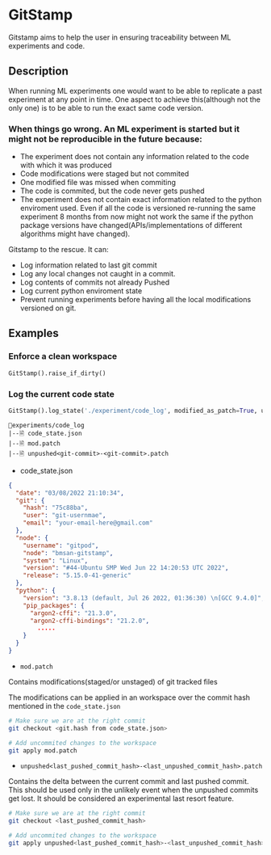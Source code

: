 # GitStamp

Gitstamp aims to help the user in ensuring traceability between ML experiments and code.

## Description
When running ML experiments one would want to be able to replicate a past experiment at any point in time. One aspect to achieve this(although not the only one) is to be able to run the exact same code version.

### When things go wrong. An ML experiment is started but it might not be  reproducible in the future because:
 - The experiment does not contain any information related to the code with which it was produced
 - Code modifications were staged but not commited
 - One modified file was missed when commiting
 - The code is commited, but the code never gets pushed 
 - The experiment does not contain exact information related to the python enviroment used. Even if all the code is versioned re-running the same experiment 8 months from now might not work the same if the python package versions have changed(APIs/implementations of different algorithms might have changed). 
 
Gitstamp to the rescue. It can:
- Log information related to last git commit
- Log any local changes not caught in a commit.
- Log contents of commits not already Pushed
- Log current python enviroment state
- Prevent running experiments before having all the local modifications versioned on git.

## Examples

### Enforce a clean workspace
```py
GitStamp().raise_if_dirty()
```

### Log the current code state
```py
GitStamp().log_state('./experiment/code_log', modified_as_patch=True, unpushed_as_patch=True)
```
```
📁experiments/code_log
|--🗎 code_state.json
|--🗎 mod.patch
|--🗎 unpushed<git-commit>-<git-commit>.patch
```
- code_state.json
```json
{
  "date": "03/08/2022 21:10:34",
  "git": {
    "hash": "75c88ba",
    "user": "git-usernmae",
    "email": "your-email-here@gmail.com"
  },
  "node": {
    "username": "gitpod",
    "node": "bmsan-gitstamp",
    "system": "Linux",
    "version": "#44-Ubuntu SMP Wed Jun 22 14:20:53 UTC 2022",
    "release": "5.15.0-41-generic"
  },
  "python": {
    "version": "3.8.13 (default, Jul 26 2022, 01:36:30) \n[GCC 9.4.0]",
    "pip_packages": {
      "argon2-cffi": "21.3.0",
      "argon2-cffi-bindings": "21.2.0",
        .....
    }
  }
}
```

- `mod.patch`

Contains modifications(staged/or unstaged) of git tracked files

The modifications can be applied in an workspace over the commit hash mentioned in the `code_state.json`
```bash
# Make sure we are at the right commit
git checkout <git.hash from code_state.json>

# Add uncommited changes to the workspace
git apply mod.patch
```

- `unpushed<last_pushed_commit_hash>-<last_unpushed_commit_hash>.patch`

Contains the delta between the current commit and last pushed commit.
This should be used only in the unlikely event when the unpushed commits get lost.
It should be considered an experimental last resort feature.


```bash
# Make sure we are at the right commit
git checkout <last_pushed_commit_hash>

# Add uncommited changes to the workspace
git apply unpushed<last_pushed_commit_hash>-<last_unpushed_commit_hash>.patch
```

